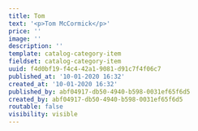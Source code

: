 ```yaml
---
title: Tom
text: '<p>Tom McCormick</p>'
price: ''
image: ''
description: ''
template: catalog-category-item
fieldset: catalog-category-item
uuid: f4d0bf19-f4c4-42a1-9081-d91c7f4f06c7
published_at: '10-01-2020 16:32'
created_at: '10-01-2020 16:32'
published_by: abf04917-db50-4940-b598-0031ef65f6d5
created_by: abf04917-db50-4940-b598-0031ef65f6d5
routable: false
visibility: visible
---
```

